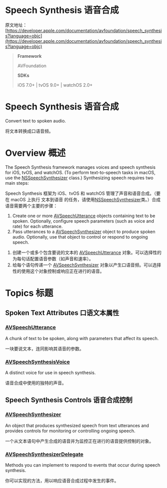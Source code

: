 # Speech Synthesis 语音合成

原文地址：
[https://developer.apple.com/documentation/avfoundation/speech_synthesis?language=objc](https://developer.apple.com/documentation/avfoundation/speech_synthesis?language=objc)


>__Framework__
>
>AVFoundation
>
>__SDKs__
>
>iOS 7.0+ | tvOS 9.0+ | watchOS 2.0+

# Speech Synthesis 语音合成

Convert text to spoken audio.

将文本转换成口语音频。

# Overview 概述

The Speech Synthesis framework manages voices and speech synthesis for iOS, tvOS, and watchOS. (To perform text-to-speech tasks in macOS, use the 
[NSSpeechSynthesizer](https://developer.apple.com/documentation/appkit/nsspeechsynthesizer?language=objc)
class.) Synthesizing speech requires two main steps:

Speech Synthesis 框架为 iOS、tvOS 和 watchOS 管理了声音和语音合成。（要在 macOS 上执行 文本到语音 的任务，请使用[NSSpeechSynthesizer](https://developer.apple.com/documentation/appkit/nsspeechsynthesizer?language=objc)类。）合成语音需要两个主要的步骤：

1. Create one or more [AVSpeechUtterance](https://developer.apple.com/documentation/avfoundation/avspeechutterance?language=objc) objects containing text to be spoken. Optionally, configure speech parameters (such as voice and rate) for each utterance.
2. Pass utterances to a [AVSpeechSynthesizer](https://developer.apple.com/documentation/avfoundation/avspeechsynthesizer?language=objc) object to produce spoken audio. Optionally, use that object to control or respond to ongoing speech.

>

1. 创建一个或多个包含要说的文本的 [AVSpeechUtterance](https://developer.apple.com/documentation/avfoundation/avspeechutterance?language=objc) 对象。可以选择性的为每句话配置语音参数（如声音和速率）。
2. 给每个语句传递一个 [AVSpeechSynthesizer](https://developer.apple.com/documentation/avfoundation/avspeechsynthesizer?language=objc) 对象以产生口语音频。可以选择性的使用这个对象控制或响应正在进行的语音。

# Topics 标题

## Spoken Text Attributes 口语文本属性

### [AVSpeechUtterance](https://developer.apple.com/documentation/avfoundation/avspeechutterance?language=objc)

A chunk of text to be spoken, along with parameters that affect its speech.

一块要说文本，连同影响其语音的参数。

### [AVSpeechSynthesisVoice](https://developer.apple.com/documentation/avfoundation/avspeechsynthesisvoice?language=objc)

A distinct voice for use in speech synthesis.

语音合成中使用的独特的声音。

## Speech Synthesis Controls 语音合成控制

### [AVSpeechSynthesizer](https://developer.apple.com/documentation/avfoundation/avspeechsynthesizer?language=objc)

An object that produces synthesized speech from text utterances and provides controls for monitoring or controlling ongoing speech.

一个从文本语句中产生合成的语音并为监控正在进行的语音提供控制的对象。

### [AVSpeechSynthesizerDelegate](https://developer.apple.com/documentation/avfoundation/avspeechsynthesizerdelegate?language=objc)

Methods you can implement to respond to events that occur during speech synthesis.

你可以实现的方法，用以响应语音合成过程中发生的事件。
